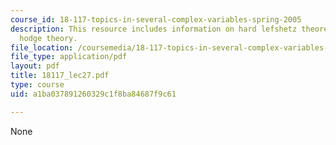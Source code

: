 ```yaml
---
course_id: 18-117-topics-in-several-complex-variables-spring-2005
description: This resource includes information on hard lefshetz theorem, and riemannian
  hodge theory.
file_location: /coursemedia/18-117-topics-in-several-complex-variables-spring-2005/a1ba037891260329c1f8ba84687f9c61_18117_lec27.pdf
file_type: application/pdf
layout: pdf
title: 18117_lec27.pdf
type: course
uid: a1ba037891260329c1f8ba84687f9c61

---
```

None